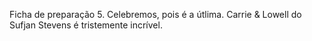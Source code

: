 Ficha de preparação 5. Celebremos, pois é a útlima. Carrie & Lowell do Sufjan Stevens é tristemente incrível.
